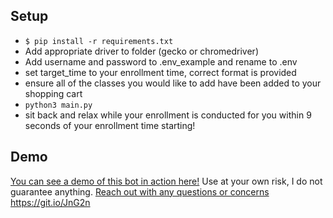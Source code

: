 ## Setup

- `$ pip install -r requirements.txt`
-  Add appropriate driver to folder (gecko or chromedriver)
- Add username and password to .env_example and rename to .env
- set target_time to your enrollment time, correct format is provided
- ensure all of the classes you would like to add have been added to your shopping cart
- `python3 main.py`
- sit back and relax while your enrollment is conducted for you within 9 seconds of your enrollment time starting!

## Demo
[You can see a demo of this bot in action here!](https://www.youtube.com/watch?v=M8mWPUApJEY)
Use at your own risk, I do not guarantee anything.
[Reach out with any questions or concerns](mailto:asachde2@ucsc.edu)
https://git.io/JnG2n
